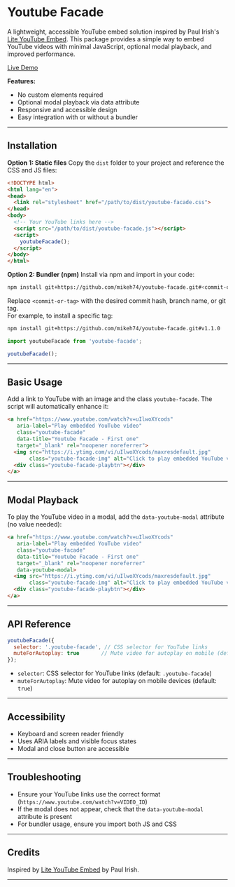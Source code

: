 # Youtube Facade

A lightweight, accessible YouTube embed solution inspired by Paul Irish's [Lite YouTube Embed](https://github.com/paulirish/lite-youtube-embed). This package provides a simple way to embed YouTube videos with minimal JavaScript, optional modal playback, and improved performance.

[Live Demo](https://mikeh74.github.io/youtube-facade/demo)

**Features:**
- No custom elements required
- Optional modal playback via data attribute
- Responsive and accessible design
- Easy integration with or without a bundler

---

## Installation

**Option 1: Static files**
Copy the `dist` folder to your project and reference the CSS and JS files:

```html
<!DOCTYPE html>
<html lang="en">
<head>
  <link rel="stylesheet" href="/path/to/dist/youtube-facade.css">
</head>
<body>
  <!-- Your YouTube links here -->
  <script src="/path/to/dist/youtube-facade.js"></script>
  <script>
    youtubeFacade();
  </script>
</body>
</html>
```

**Option 2: Bundler (npm)**
Install via npm and import in your code:

```bash
npm install git+https://github.com/mikeh74/youtube-facade.git#<commit-or-tag>
```

Replace `<commit-or-tag>` with the desired commit hash, branch name, or git tag.  
For example, to install a specific tag:

```bash
npm install git+https://github.com/mikeh74/youtube-facade.git#v1.1.0
```

```javascript
import youtubeFacade from 'youtube-facade';

youtubeFacade();
```

---

## Basic Usage

Add a link to YouTube with an image and the class `youtube-facade`. The script will automatically enhance it:

```html
<a href="https://www.youtube.com/watch?v=uIlwoXYcods"
   aria-label="Play embedded YouTube video"
   class="youtube-facade"
   data-title="Youtube Facade - First one"
   target="_blank" rel="noopener noreferrer">
  <img src="https://i.ytimg.com/vi/uIlwoXYcods/maxresdefault.jpg"
       class="youtube-facade-img" alt="Click to play embedded YouTube video">
  <div class="youtube-facade-playbtn"></div>
</a>
```

---

## Modal Playback

To play the YouTube video in a modal, add the `data-youtube-modal` attribute (no value needed):

```html
<a href="https://www.youtube.com/watch?v=uIlwoXYcods"
   aria-label="Play embedded YouTube video"
   class="youtube-facade"
   data-title="Youtube Facade - First one"
   target="_blank" rel="noopener noreferrer"
   data-youtube-modal>
  <img src="https://i.ytimg.com/vi/uIlwoXYcods/maxresdefault.jpg"
       class="youtube-facade-img" alt="Click to play embedded YouTube video">
  <div class="youtube-facade-playbtn"></div>
</a>
```

---

## API Reference

```javascript
youtubeFacade({
  selector: '.youtube-facade', // CSS selector for YouTube links
  muteForAutoplay: true       // Mute video for autoplay on mobile (default: true)
});
```

- `selector`: CSS selector for YouTube links (default: `.youtube-facade`)
- `muteForAutoplay`: Mute video for autoplay on mobile devices (default: `true`)

---

## Accessibility
- Keyboard and screen reader friendly
- Uses ARIA labels and visible focus states
- Modal and close button are accessible

---

## Troubleshooting
- Ensure your YouTube links use the correct format (`https://www.youtube.com/watch?v=VIDEO_ID`)
- If the modal does not appear, check that the `data-youtube-modal` attribute is present
- For bundler usage, ensure you import both JS and CSS

---

## Credits
Inspired by [Lite YouTube Embed](https://github.com/paulirish/lite-youtube-embed) by Paul Irish.

---
